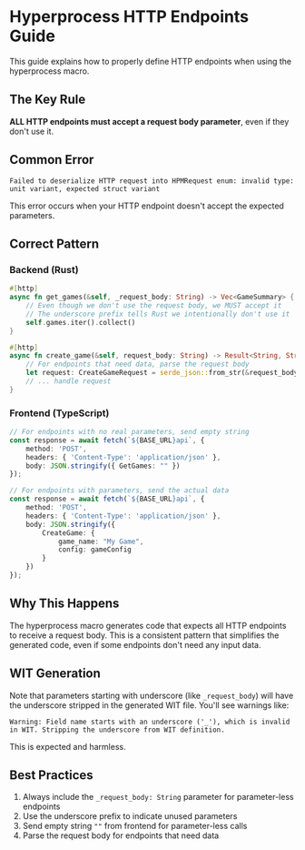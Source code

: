 # Hyperprocess HTTP Endpoints Guide

This guide explains how to properly define HTTP endpoints when using the hyperprocess macro.

## The Key Rule

**ALL HTTP endpoints must accept a request body parameter**, even if they don't use it.

## Common Error

```
Failed to deserialize HTTP request into HPMRequest enum: invalid type: unit variant, expected struct variant
```

This error occurs when your HTTP endpoint doesn't accept the expected parameters.

## Correct Pattern

### Backend (Rust)

```rust
#[http]
async fn get_games(&self, _request_body: String) -> Vec<GameSummary> {
    // Even though we don't use the request body, we MUST accept it
    // The underscore prefix tells Rust we intentionally don't use it
    self.games.iter().collect()
}

#[http] 
async fn create_game(&self, request_body: String) -> Result<String, String> {
    // For endpoints that need data, parse the request body
    let request: CreateGameRequest = serde_json::from_str(&request_body)?;
    // ... handle request
}
```

### Frontend (TypeScript)

```typescript
// For endpoints with no real parameters, send empty string
const response = await fetch(`${BASE_URL}api`, {
    method: 'POST',
    headers: { 'Content-Type': 'application/json' },
    body: JSON.stringify({ GetGames: "" })
});

// For endpoints with parameters, send the actual data
const response = await fetch(`${BASE_URL}api`, {
    method: 'POST', 
    headers: { 'Content-Type': 'application/json' },
    body: JSON.stringify({ 
        CreateGame: {
            game_name: "My Game",
            config: gameConfig
        }
    })
});
```

## Why This Happens

The hyperprocess macro generates code that expects all HTTP endpoints to receive a request body. This is a consistent pattern that simplifies the generated code, even if some endpoints don't need any input data.

## WIT Generation

Note that parameters starting with underscore (like `_request_body`) will have the underscore stripped in the generated WIT file. You'll see warnings like:

```
Warning: Field name starts with an underscore ('_'), which is invalid in WIT. Stripping the underscore from WIT definition.
```

This is expected and harmless.

## Best Practices

1. Always include the `_request_body: String` parameter for parameter-less endpoints
2. Use the underscore prefix to indicate unused parameters
3. Send empty string `""` from frontend for parameter-less calls
4. Parse the request body for endpoints that need data
